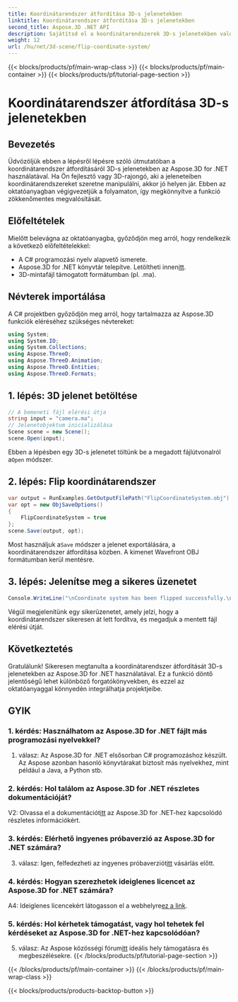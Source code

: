 ```yaml
---
title: Koordinátarendszer átfordítása 3D-s jelenetekben
linktitle: Koordinátarendszer átfordítása 3D-s jelenetekben
second_title: Aspose.3D .NET API
description: Sajátítsd el a koordinátarendszerek 3D-s jelenetekben való átforgatásának művészetét az Aspose.3D for .NET segítségével. Kövesse lépésenkénti útmutatónkat a zökkenőmentes megvalósítás érdekében.
weight: 12
url: /hu/net/3d-scene/flip-coordinate-system/
---
```


{{< blocks/products/pf/main-wrap-class >}}
{{< blocks/products/pf/main-container >}}
{{< blocks/products/pf/tutorial-page-section >}}

# Koordinátarendszer átfordítása 3D-s jelenetekben

## Bevezetés

Üdvözöljük ebben a lépésről lépésre szóló útmutatóban a koordinátarendszer átfordításáról 3D-s jelenetekben az Aspose.3D for .NET használatával. Ha Ön fejlesztő vagy 3D-rajongó, aki a jeleneteiben koordinátarendszereket szeretne manipulálni, akkor jó helyen jár. Ebben az oktatóanyagban végigvezetjük a folyamaton, így megkönnyítve a funkció zökkenőmentes megvalósítását.

## Előfeltételek

Mielőtt belevágna az oktatóanyagba, győződjön meg arról, hogy rendelkezik a következő előfeltételekkel:

- A C# programozási nyelv alapvető ismerete.
-  Aspose.3D for .NET könyvtár telepítve. Letöltheti innen[itt](https://releases.aspose.com/3d/net/).
- 3D-mintafájl támogatott formátumban (pl. .ma).

## Névterek importálása

A C# projektben győződjön meg arról, hogy tartalmazza az Aspose.3D funkciók eléréséhez szükséges névtereket:

```csharp
using System;
using System.IO;
using System.Collections;
using Aspose.ThreeD;
using Aspose.ThreeD.Animation;
using Aspose.ThreeD.Entities;
using Aspose.ThreeD.Formats;
```

## 1. lépés: 3D jelenet betöltése

```csharp
// A bemeneti fájl elérési útja
string input = "camera.ma";
// Jelenetobjektum inicializálása
Scene scene = new Scene();
scene.Open(input);
```

 Ebben a lépésben egy 3D-s jelenetet töltünk be a megadott fájlútvonalról a`Open` módszer.

## 2. lépés: Flip koordinátarendszer

```csharp
var output = RunExamples.GetOutputFilePath("FlipCoordinateSystem.obj");
var opt = new ObjSaveOptions()
{
    FlipCoordinateSystem = true
};
scene.Save(output, opt);
```

 Most használjuk a`Save` módszer a jelenet exportálására, a koordinátarendszer átfordítása közben. A kimenet Wavefront OBJ formátumban kerül mentésre.

## 3. lépés: Jelenítse meg a sikeres üzenetet

```csharp
Console.WriteLine("\nCoordinate system has been flipped successfully.\nFile saved at " + output);
```

Végül megjelenítünk egy sikerüzenetet, amely jelzi, hogy a koordinátarendszer sikeresen át lett fordítva, és megadjuk a mentett fájl elérési útját.

## Következtetés

Gratulálunk! Sikeresen megtanulta a koordinátarendszer átfordítását 3D-s jelenetekben az Aspose.3D for .NET használatával. Ez a funkció döntő jelentőségű lehet különböző forgatókönyvekben, és ezzel az oktatóanyaggal könnyedén integrálhatja projektjeibe.

## GYIK

### 1. kérdés: Használhatom az Aspose.3D for .NET fájlt más programozási nyelvekkel?

1. válasz: Az Aspose.3D for .NET elsősorban C# programozáshoz készült. Az Aspose azonban hasonló könyvtárakat biztosít más nyelvekhez, mint például a Java, a Python stb.

### 2. kérdés: Hol találom az Aspose.3D for .NET részletes dokumentációját?

 V2: Olvassa el a dokumentációt[itt](https://reference.aspose.com/3d/net/) az Aspose.3D for .NET-hez kapcsolódó részletes információkért.

### 3. kérdés: Elérhető ingyenes próbaverzió az Aspose.3D for .NET számára?

 3. válasz: Igen, felfedezheti az ingyenes próbaverziót[itt](https://releases.aspose.com/) vásárlás előtt.

### 4. kérdés: Hogyan szerezhetek ideiglenes licencet az Aspose.3D for .NET számára?

 A4: Ideiglenes licencekért látogasson el a webhelyre[ez a link](https://purchase.aspose.com/temporary-license/).

### 5. kérdés: Hol kérhetek támogatást, vagy hol tehetek fel kérdéseket az Aspose.3D for .NET-hez kapcsolódóan?

 5. válasz: Az Aspose közösségi fórum[itt](https://forum.aspose.com/c/3d/18) ideális hely támogatásra és megbeszélésekre.
{{< /blocks/products/pf/tutorial-page-section >}}

{{< /blocks/products/pf/main-container >}}
{{< /blocks/products/pf/main-wrap-class >}}

{{< blocks/products/products-backtop-button >}}
